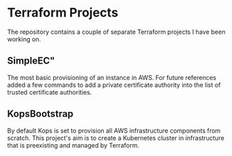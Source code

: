 # Terraform Projects

The repository contains a couple of separate Terraform projects I have been working on.

## SimpleEC"

The most basic provisioning of an instance in AWS. For future references added a few commands to add a private certificate authority into the list of trusted certificate authorities.

## KopsBootstrap

By default Kops is set to provision all AWS infrastructure components from scratch. This project's aim is to create a Kubernetes cluster in infrastructure that is preexisting and managed by Terraform.
